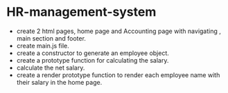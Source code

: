# HR-management-system

- create 2 html pages, home page and Accounting page with navigating , main section and footer.
- create main.js file.
- create a constructor to generate an employee object.
- create a prototype function for calculating the salary.
- calculate the net salary.
- create a render prototype function to render each employee name with their salary in the home page.
